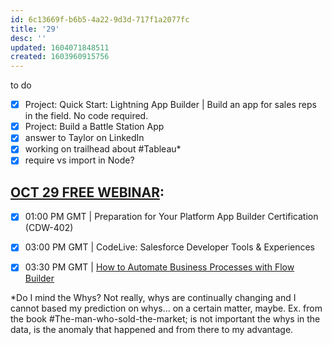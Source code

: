 ```yaml
---
id: 6c13669f-b6b5-4a22-9d3d-717f1a2077fc
title: '29'
desc: ''
updated: 1604071848511
created: 1603960915756
---
```


to do

- [x] Project: Quick Start: Lightning App Builder | Build an app for sales reps in the field. No code required.
- [x] Project: Build a Battle Station App 
- [x] answer to Taylor on LinkedIn
- [x] working on trailhead about #Tableau*
- [x] require vs import in Node?

## [OCT 29 FREE WEBINAR](https://trailhead.salesforce.com/calendar):
- [x]  01:00 PM GMT | Preparation for Your Platform App Builder Certification (CDW-402)
- [x] 03:00 PM GMT | CodeLive: Salesforce Developer Tools & Experiences
- [x] 03:30 PM GMT | [How to Automate Business Processes with Flow Builder](https://event.on24.com/eventRegistration/console/EventConsoleApollo.jsp?&eventid=2633724&sessionid=1&username=&partnerref=&format=fhvideo1&mobile=&flashsupportedmobiledevice=&helpcenter=&key=E66B238683320BF345AD92610369D18B&newConsole=true&nxChe=true&text_language_id=en&playerwidth=748&playerheight=526&eventuserid=377873053&contenttype=A&mediametricsessionid=322195333&mediametricid=3713380&usercd=377873053&mode=launch)


*Do I mind the Whys? Not really, whys are continually changing and I cannot based my prediction on whys... on a certain matter, maybe. Ex. from the book #The-man-who-sold-the-market; is not important the whys in the data, is the anomaly that happened and from there to my advantage.
